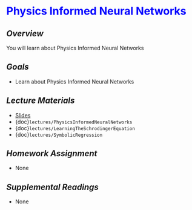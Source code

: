# <span style="color: blue;"><b>Physics Informed Neural Networks</b></span>

## *Overview*
You will learn about Physics Informed Neural Networks

## *Goals*
* Learn about Physics Informed Neural Networks

## *Lecture Materials*
* [Slides](https://docs.google.com/presentation/d/1C-Z8b6WP5rE8yohZQdSxyH8O_bHIbllq97QhEJYyh0w/edit?usp=sharing)
* {doc}`lectures/PhysicsInformedNeuralNetworks`
* {doc}`lectures/LearningTheSchrodingerEquation`
* {doc}`lectures/SymbolicRegression`

## *Homework Assignment*
* None

## *Supplemental Readings*
* None